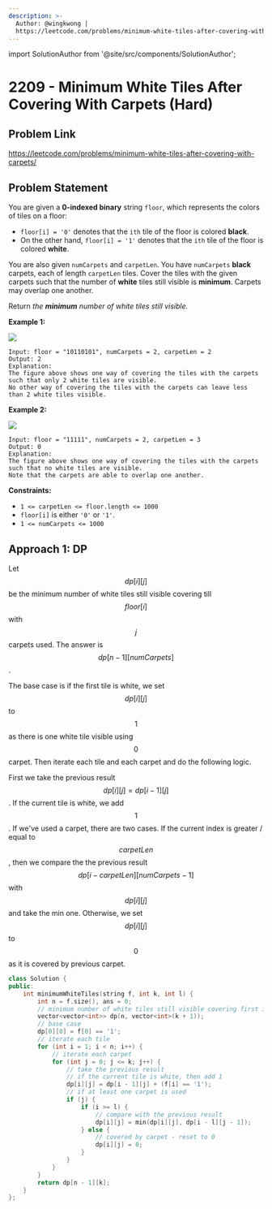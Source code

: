 ```yaml
---
description: >-
  Author: @wingkwong |
  https://leetcode.com/problems/minimum-white-tiles-after-covering-with-carpets/
---
```


import SolutionAuthor from '@site/src/components/SolutionAuthor';

# 2209 - Minimum White Tiles After Covering With Carpets (Hard)

## Problem Link

https://leetcode.com/problems/minimum-white-tiles-after-covering-with-carpets/

## Problem Statement

You are given a **0-indexed binary** string `floor`, which represents the colors of tiles on a floor:

* `floor[i] = '0'` denotes that the `ith` tile of the floor is colored **black**.
* On the other hand, `floor[i] = '1'` denotes that the `ith` tile of the floor is colored **white**.

You are also given `numCarpets` and `carpetLen`. You have `numCarpets` **black** carpets, each of length `carpetLen` tiles. Cover the tiles with the given carpets such that the number of **white** tiles still visible is **minimum**. Carpets may overlap one another.

Return _the **minimum** number of white tiles still visible._

**Example 1:**

![](https://assets.leetcode.com/uploads/2022/02/10/ex1-1.png)

```
Input: floor = "10110101", numCarpets = 2, carpetLen = 2
Output: 2
Explanation: 
The figure above shows one way of covering the tiles with the carpets such that only 2 white tiles are visible.
No other way of covering the tiles with the carpets can leave less than 2 white tiles visible.
```

**Example 2:**

![](https://assets.leetcode.com/uploads/2022/02/10/ex2.png)

```
Input: floor = "11111", numCarpets = 2, carpetLen = 3
Output: 0
Explanation: 
The figure above shows one way of covering the tiles with the carpets such that no white tiles are visible.
Note that the carpets are able to overlap one another.
```

**Constraints:**

* `1 <= carpetLen <= floor.length <= 1000`
* `floor[i]` is either `'0'` or `'1'`.
* `1 <= numCarpets <= 1000`

## Approach 1: DP

Let $$dp[i][j]$$ be the minimum number of white tiles still visible covering till $$floor[i]$$ with $$j$$ carpets used. The answer is $$dp[n - 1][numCarpets]$$.

The base case is if the first tile is white, we set $$dp[i][j]$$ to $$1$$ as there is one white tile visible using $$0$$ carpet. Then iterate each tile and each carpet and do the following logic.

First we take the previous result $$dp[i][j] = dp[i - 1][j]$$. If the current tile is white, we add $$1$$. If we've used a carpet, there are two cases. If the current index is greater / equal to $$carpetLen$$, then we compare the the previous result $$dp[i - carpetLen][numCarpets - 1]$$ with $$dp[i][j]$$ and take the min one. Otherwise, we set $$dp[i][j]$$ to $$0$$ as it is covered by previous carpet.

<SolutionAuthor name="@wingkwong"/>

```cpp
class Solution {
public:
    int minimumWhiteTiles(string f, int k, int l) {
        int n = f.size(), ans = 0;
        // minimum number of white tiles still visible covering first i tiles with j carpets used
        vector<vector<int>> dp(n, vector<int>(k + 1));
        // base case
        dp[0][0] = f[0] == '1';
        // iterate each tile
        for (int i = 1; i < n; i++) {
            // iterate each carpet
            for (int j = 0; j <= k; j++) {
                // take the previous result
                // if the current tile is white, then add 1
                dp[i][j] = dp[i - 1][j] + (f[i] == '1');
                // if at least one carpet is used
                if (j) {
                    if (i >= l) {
                        // compare with the previous result
                        dp[i][j] = min(dp[i][j], dp[i - l][j - 1]);    
                    } else {
                        // covered by carpet - reset to 0
                        dp[i][j] = 0;
                    }
                }
            }
        }
        return dp[n - 1][k];
    }
};
```
